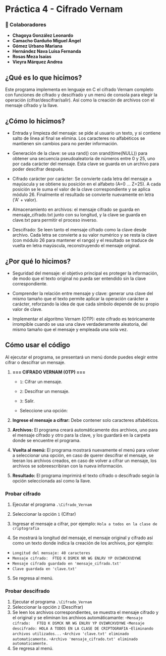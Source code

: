 # Práctica 4 - Cifrado Vernam


### 👥 Colaboradores

- **Chagoya González Leonardo**
- **Camacho Garduño Miguel Ángel**
- **Gómez Urbano Mariana**
- **Hernández Nava Luisa Fernanda**
- **Rosas Meza Isaías**
- **Vieyra Márquez Andrea**

## ¿Qué es lo que hicimos?

Este programa implementa en lenguaje en C el cifrado Vernam completo con funciones de cifrado y descifrado y un menú de consola para elegir la operación (cifrar/descifrar/salir).
Así como la creación de archivos con el mensaje cifrado y la llave. 

## ¿Cómo lo hicimos?

- Entrada y limpieza del mensaje: se pide al usuario un texto, y si contiene salto de línea al final se elimina. Los caracteres no alfabéticos se mantienen sin cambios para no perder información.

- Generación de la clave: se usa rand() con srand(time(NULL)) para obtener una secuencia pseudoaleatoria de números entre 0 y 25, uno por cada carácter del mensaje. Esta clave se guarda en un archivo para poder descifrar después.
 
- Cifrado carácter por carácter: Se convierte cada letra del mensaje a mayúscula y se obtiene su posición en el alfabeto (A=0 ... Z=25). A cada posición se le suma el valor de la clave correspondiente y se aplica módulo 26.
 Finalmente el resultado se convierte nuevamente en letra ('A' + valor).

- Almacenamiento en archivos: el mensaje cifrado se guarda en mensaje_cifrado.txt junto con su longitud, y la clave se guarda en clave.txt para permitir el proceso inverso.

- Descifrado: Se leen tanto el mensaje cifrado como la clave desde archivo. Cada letra se convierte a su valor numérico y se resta la clave (con módulo 26 para mantener el rango) y el resultado se traduce de vuelta en letra mayúscula, reconstruyendo el mensaje original.

## ¿Por qué lo hicimos?

- Seguridad del mensaje: el objetivo principal es proteger la información, de modo que el texto original no pueda ser entendido sin la clave correspondiente.

- Comprender la relación entre mensaje y clave: generar una clave del mismo tamaño que el texto permite aplicar la operación carácter a carácter, reforzando la idea de que cada símbolo depende de su propio valor de clave.

- Implementar el algoritmo Vernam (OTP): este cifrado es teóricamente irrompible cuando se usa una clave verdaderamente aleatoria, del mismo tamaño que el mensaje y empleada una sola vez.

## Cómo usar el código

Al ejecutar el programa, se presentará un menú donde puedes elegir entre cifrar o descifrar un mensaje.

1. **=== CIFRADO VERNAM (OTP) ===**

   - `1`: Cifrar un mensaje.

   - `2`: Descifrar un mensaje.
  
   - `3`: Salir.

   - Seleccione una opción:

2. **Ingrese el mensaje a cifrar:** Debe contener solo caracteres alfabéticos.
3. **Archivos:** El programa creará automáticamente dos archivos, uno para el mensaje cifrado y otro para la clave, y los guardará en la carpeta donde se encuentre el programa.
4. **Vuelta al menú:** El programa mostrará nuevamente el menú para volver a seleccionar una opción, en caso de querer descifrar el mensaje, se leeran los archivos creados, en caso de volver a cifrar un mensaje, los archivos se sobreescribiran con la nueva información.
5. **Resultado:** El programa imprimirá el texto cifrado o descifrado según la opción seleccionada así como la llave.

### **Probar cifrado**

1. Ejecutar el programa `.\Cifrado_Vernam`

2. Seleccionar la opción `1` (Cifrar)

3. Ingresar el mensaje a cifrar, por ejemplo: `Hola a todos en la clase de criptografia`

4. Se mostrará la longitud del mensaje, el mensaje original y cifrado así como un texto donde indica la creación de los archivos, por ejemplo:
 - `Longitud del mensaje: 40 caracteres`
 - `Mensaje cifrado:  FTEQ K DSMCK NR WG ENLRV YP OVIWRCKVDYWE`
 - `Mensaje cifrado guardado en 'mensaje_cifrado.txt'`
 - `Clave guardada en 'clave.txt'`
5. Se regresa al menú. 

### **Probar descifrado**

1. Ejecutar el programa `.\Cifrado_Vernam`
2. Seleccionar la opción `2` (Descifrar)
3. Se leen los archivos correspondientes, se muestra el mensaje cifrado y el original y se eliminan los archivos automáticamante:
   -`Mensaje cifrado:   FTEQ K DSMCK NR WG ENLRV YP OVIWRCKVDYWE`
   -`Mensaje descifrado: HOLA A TODOS EN LA CLASE DE CRIPTOGRAFIA`
   -`Eliminando archivos utilizados...`
   -`Archivo 'clave.txt' eliminado automaticamente.`
   -`Archivo 'mensaje_cifrado.txt' eliminado automaticamente.`
4. Se regresa al menú.

